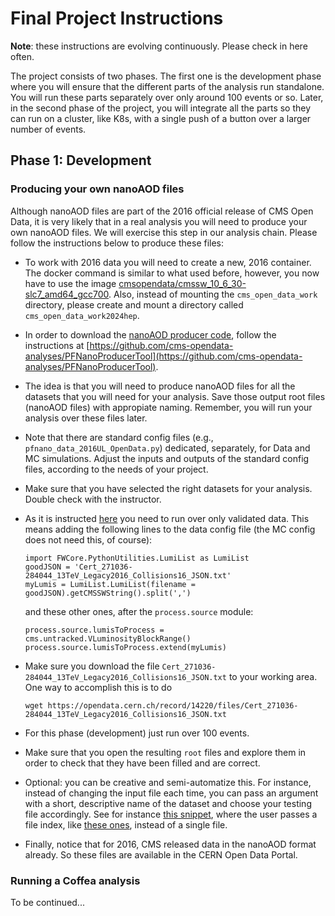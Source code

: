 
# Final Project Instructions

**Note**: these instructions are evolving continuously.  Please check in here often.

The project consists of two phases. The first one is the development phase where 
you will ensure that the different parts of the analysis run standalone. 
You will run these parts separately over only around 100 events or so. Later, 
in the second phase of the project, you will integrate all the parts so they can run on a cluster, 
like K8s, with a single push of a button over a larger number of events.

## Phase 1: Development

### Producing your own nanoAOD files

Although nanoAOD files are part of the 2016 official release of CMS Open Data, it is very likely that in a real analysis you will need
to produce your own nanoAOD files.  We will exercise this step in our analysis chain.  Please follow the instructions below to produce these
files:

* To work with 2016 data you will need to create a new, 2016 container. The docker command is similar to what used before, however, you now have
to use the image [cmsopendata/cmssw_10_6_30-slc7_amd64_gcc700](https://opendata.cern.ch/docs/cms-guide-docker).  Also, instead of mounting the `cms_open_data_work` directory, please create and mount a directory called `cms_open_data_work2024hep`.
* In order to download the [nanoAOD producer code](https://opendata.cern.ch/record/12504), follow the instructions at [https://github.com/cms-opendata-analyses/PFNanoProducerTool](https://github.com/cms-opendata-analyses/PFNanoProducerTool).
* The idea is that you will need to produce nanoAOD files for all the datasets that you will need for your analysis.  Save those output root files (nanoAOD files)
with appropiate naming.  Remember, you will run your analysis over these files later.
* Note that there are standard config files (e.g., `pfnano_data_2016UL_OpenData.py`) dedicated, separately, for Data and MC simulations.  Adjust the inputs and outputs of the standard config files, according to the needs of your project.
* Make sure that you have selected the right datasets for your analysis.  Double check
with the instructor.
* As it is instructed [here](https://opendata.cern.ch/record/14220) you need to run over only validated data.  This means adding the following lines to
the data config file (the MC config does not need this, of course):

  ```
  import FWCore.PythonUtilities.LumiList as LumiList
  goodJSON = 'Cert_271036-284044_13TeV_Legacy2016_Collisions16_JSON.txt'
  myLumis = LumiList.LumiList(filename = goodJSON).getCMSSWString().split(',')
  ```

  and these other ones, after the `process.source` module:

  ```
  process.source.lumisToProcess = cms.untracked.VLuminosityBlockRange()
  process.source.lumisToProcess.extend(myLumis)
  ```

* Make sure you download the file `Cert_271036-284044_13TeV_Legacy2016_Collisions16_JSON.txt` to your working area.  One way to accomplish this is to do

  `wget https://opendata.cern.ch/record/14220/files/Cert_271036-284044_13TeV_Legacy2016_Collisions16_JSON.txt`

* For this phase (development) just run over 100 events.
* Make sure that you open the resulting `root` files and explore them in order to check that they have been filled and are correct.
* Optional: you can be creative and semi-automatize this.  For instance, instead of changing the input file each time, you can pass an argument with a short, descriptive name of the dataset and choose your testing file accordingly.  See for instance [this snippet](https://github.com/ekauffma/produce-nanoAODs/blob/57bcefe888501c502d7d0a1abc7659071e3c7b64/data_cfg.py#L33C1-L37C93), where the user passes a file index, like [these ones](https://opendata.cern.ch/record/30546#files-box-react-app), instead of a single file.
* Finally, notice that for 2016, CMS released data in the nanoAOD format already.  So these files are available in the CERN Open Data Portal.

### Running a Coffea analysis

To be continued...

